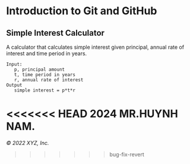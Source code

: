 # Introduction to Git and GitHub

## Simple Interest Calculator

A calculator that calculates simple interest given principal, annual rate of interest and time period in years.

```
Input:
   p, principal amount
   t, time period in years
   r, annual rate of interest
Output
   simple interest = p*t*r
```

<<<<<<< HEAD
2024 MR.HUYNH NAM.
=======
_© 2022 XYZ, Inc._
>>>>>>> bug-fix-revert
